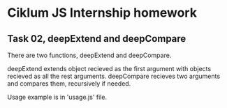 # Ciklum JS Internship homework

## Task 02, deepExtend and deepCompare

There are two functions, deepExtend and deepCompare.

deepExtend extends object recieved as the first argument with objects recieved as all the rest arguments.
deepCompare recieves two arguments and compares them, recursively if needed.

Usage example is in 'usage.js' file.
